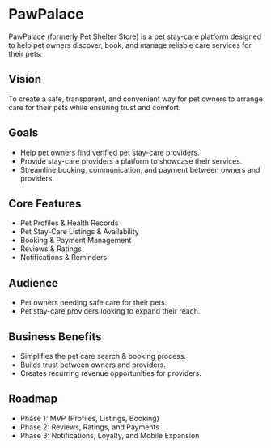 # PawPalace

PawPalace (formerly Pet Shelter Store) is a pet stay-care platform designed to help pet owners discover, book, and manage reliable care services for their pets.

## Vision
To create a safe, transparent, and convenient way for pet owners to arrange care for their pets while ensuring trust and comfort.

## Goals
- Help pet owners find verified pet stay-care providers.
- Provide stay-care providers a platform to showcase their services.
- Streamline booking, communication, and payment between owners and providers.

## Core Features
- Pet Profiles & Health Records
- Pet Stay-Care Listings & Availability
- Booking & Payment Management
- Reviews & Ratings
- Notifications & Reminders

## Audience
- Pet owners needing safe care for their pets.
- Pet stay-care providers looking to expand their reach.

## Business Benefits
- Simplifies the pet care search & booking process.
- Builds trust between owners and providers.
- Creates recurring revenue opportunities for providers.

## Roadmap
- Phase 1: MVP (Profiles, Listings, Booking)
- Phase 2: Reviews, Ratings, and Payments
- Phase 3: Notifications, Loyalty, and Mobile Expansion

